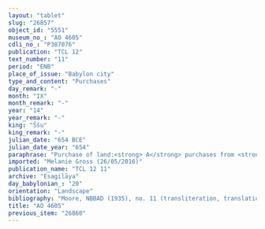 ```yaml
---
layout: "tablet"
slug: "26857"
object_id: "5551"
museum_no_: "AO 4605"
cdli_no_: "P387076"
publication: "TCL 12"
text_number: "11"
period: "ENB"
place_of_issue: "Babylon city"
type_and_content: "Purchases"
day_remark: "-"
month: "IX"
month_remark: "-"
year: "14"
year_remark: "-"
king: "Ššu"
king_remark: "-"
julian_date: "654 BCE"
julian_date_year: "654"
paraphrase: "Purchase of land:<strong> A</strong> purchases from <strong>B</strong> 2 fields of <em>han&scaron;&ucirc;</em>-land and 1 field of <em>e&scaron;ertu</em>-land, which belong to <strong>C</strong>, for the price of 2 minas silver. So far <strong>A</strong> only paid 1 mina of silver; as soon as the outstanding amount of another 1 mina of silver is paid by <strong>A</strong>, a sealed record will be drawn up. The details about the fields are as follow: One <em>han&scaron;&ucirc;</em>-land is located in the irrigation district (<em>tamirtu</em>) of Mah&ucirc; and at the entrance of the irrigation district of Lītamu. It reaches from the bank (<em>ki&scaron;ādu</em>) of the Euphrates to the estate of <strong>D</strong>. The other <em>han&scaron;&ucirc;</em>-land is located on the Ki&scaron; Canal (Nāru Ki&scaron;). The land covers an area of in total 2,100 square cubits (525 m<sup>2</sup>). The transaction takes place in the presence of (<em>ina u&scaron;uzzi</em>) of 6 witnesses and the scribe.<br /> &nbsp;<br /> <strong>A</strong> = Bēl-lēˀi-kulatti//Saggilāya, <em>&scaron;ākin ṭēmi &scaron;a Bābili</em> (governor of Babylon); <strong>B </strong>= Bēl-u&scaron;allim//Ir&rsquo;anni; <strong>C</strong> = Bēl-ēpu&scaron;//As&ucirc;; <strong>D</strong> = Kaṣṣir; Scribe = Ṭāb-a&scaron;ābi-Marduk//Ir&rsquo;anni<br /> &nbsp;"
imported: "Melanie Gross (26/05/2016)"
publication_name: "TCL 12 11"
archive: "Esagilāya"
day_babylonian_: "20"
orientation: "Landscape"
bibliography: "Moore, NBBAD (1935), no. 11 (transliteration, translation)."
title: "AO 4605"
previous_item: "26860"
---
```

